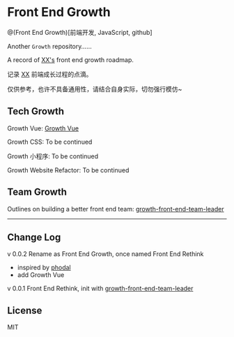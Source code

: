 # Front End Growth

@(Front End Growth)[前端开发, JavaScript, github]

Another `Growth` repository…… 

A record of [XX's](http://xuxun.me) front end growth roadmap.

记录 [XX](http://xuxun.me)  前端成长过程的点滴。

仅供参考，也许不具备通用性，请结合自身实际，切勿强行模仿~ 

## Tech Growth

Growth Vue: [Growth Vue](https://github.com/xunge0613/front-end-growth/blob/master/tech-growth/growth-vue.md)

Growth CSS: To be continued

Growth 小程序: To be continued

Growth Website Refactor:  To be continued

## Team Growth

Outlines on building a better front end team: [growth-front-end-team-leader](https://github.com/xunge0613/front-end-growth/blob/master/team-growth/growth-front-end-team-leader.md)

-------

## Change Log

v 0.0.2 Rename as Front End Growth, once named Front End Rethink
- inspired by [phodal](https://github.com/phodal/)
- add Growth Vue

v 0.0.1 Front End Rethink, init with [growth-front-end-team-leader](https://github.com/xunge0613/front-end-growth/blob/master/team-growth/growth-front-end-team-leader.md)

## License

MIT
